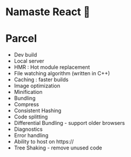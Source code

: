 # Namaste React 🚀

# Parcel
- Dev build
- Local server
- HMR : Hot module replacement
- File watching algorithm (written in C++)
- Caching : faster builds
- Image optimization
- Minification
- Bundling
- Compress
- Consistent Hashing
- Code splitting 
- Differential Bundling - support older browsers
- Diagnostics
- Error handling
- Ability to host on https://
- Tree Shaking -  remove unused code
